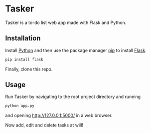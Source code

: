 # Tasker

Tasker is a to-do list web app made with Flask and Python.

## Installation
Install [Python](https://www.python.org/downloads/) and then use the package manager [pip](https://pip.pypa.io/en/stable/) to install [Flask](https://flask.palletsprojects.com/en/1.1.x/).

```bash
pip install flask
```
Finally, clone this repo.

## Usage

Run Tasker by navigating to the root project directory and running
```bash
python app.py
```
and opening http://127.0.0.1:5000/ in a web browser.

Now add, edit and delete tasks at will!